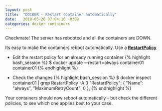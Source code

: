 ```yaml
---
layout: post
title:  "DOCKER - Restart container automatically"
date:   2018-05-26 07:04:16 -0300
categories: docker containers
---
```

Checkmate! The server has rebooted and all the containers are DOWN.

Its easy to make the containers reboot automatically. Use a **[RestartPolicy](https://docs.docker.com/config/containers/start-containers-automatically/#use-a-restart-policy)**

* Edit the restart policy for an already running container
{% highlight bash_session %}
$ docker update --restart=always container01
container01
{% endhighlight %}

* Check the changes 
{% highlight bash_session %}
$ docker inspect container01 | grep RestartPolicy -A 3
            "RestartPolicy": {
                "Name": "always",
                "MaximumRetryCount": 0
            },
{% endhighlight %}

Your containers should now reboot automatically - but check the different policies, to see which one applies best to your case.
